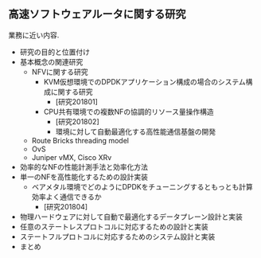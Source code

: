 
## 高速ソフトウェアルータに関する研究

業務に近い内容.

- 研究の目的と位置付け
- 基本概念の関連研究
	- NFVに関する研究
		- KVM仮想環境でのDPDKアプリケーション構成の場合のシステム構成に関する研究
			- [研究201801]
		- CPU共有環境での複数NFの協調的リソース量操作構造
			- [研究201802]
			- 環境に対して自動最適化する高性能通信基盤の開発
	- Route Bricks threading model
	- OvS
	- Juniper vMX, Cisco XRv
- 効率的なNFの性能計測手法と効率化方法
- 単一のNFを高性能化するための設計実装
	- ベアメタル環境でどのようにDPDKをチューニングするともっとも計算効率よく通信できるか
		- [研究201804]
- 物理ハードウェアに対して自動で最適化するデータプレーン設計と実装
- 任意のステートレスプロトコルに対応するための設計と実装
- ステートフルプロトコルに対応するためのシステム設計と実装
- まとめ


